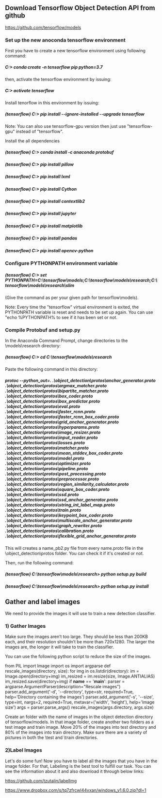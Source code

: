 ## Download Tensorflow Object Detection API from github

https://github.com/tensorflow/models

### Set up the new anoconda tensorflow environment

First you have to create a new tensorflow environment using following command:

##### C:\> conda create -n tensorflow pip python=3.7

then, activate the tensorflow environment by issuing:

##### C:\> activate tensorflow

Install tenorflow in this environment by issuing:

##### (tensorflow) C:\> pip install --ignore-installed --upgrade tensorflow

Note: You can also use tensorflow-gpu version then just use "tensorflow-gpu" instead of "tensorflow".

Install the all dependencies

##### (tensorflow) C:\> conda install -c anaconda protobuf

##### (tensorflow) C:\> pip install pillow

##### (tensorflow) C:\> pip install lxml

##### (tensorflow) C:\> pip install Cython

##### (tensorflow) C:\> pip install contextlib2

##### (tensorflow) C:\> pip install jupyter

##### (tensorflow) C:\> pip install matplotlib

##### (tensorflow) C:\> pip install pandas

##### (tensorflow) C:\> pip install opencv-python

### Configure PYTHONPATH environment variable

##### (tensorflow) C:\> set PYTHONPATH=C:\tensorflow\models;C:\tensorflow\models\research;C:\tensorflow\models\research\slim

(Give the command as per your given path for tensorflow\models). 

Note: Every time the "tensorflow" virtual environment is exited, the PYTHONPATH variable is reset and needs to be set up again. You can use "echo %PYTHONPATH% to see if it has been set or not.

### Compile Protobuf and setup.py

In the Anaconda Command Prompt, change directories to the \models\research directory:

##### (tensorflow) C:\> cd C:\tensorflow\models\research

Paste the following command in this directory:

##### protoc --python_out=. .\object_detection\protos\anchor_generator.proto .\object_detection\protos\argmax_matcher.proto .\object_detection\protos\bipartite_matcher.proto .\object_detection\protos\box_coder.proto .\object_detection\protos\box_predictor.proto .\object_detection\protos\eval.proto .\object_detection\protos\faster_rcnn.proto .\object_detection\protos\faster_rcnn_box_coder.proto .\object_detection\protos\grid_anchor_generator.proto .\object_detection\protos\hyperparams.proto .\object_detection\protos\image_resizer.proto .\object_detection\protos\input_reader.proto .\object_detection\protos\losses.proto .\object_detection\protos\matcher.proto .\object_detection\protos\mean_stddev_box_coder.proto .\object_detection\protos\model.proto .\object_detection\protos\optimizer.proto .\object_detection\protos\pipeline.proto .\object_detection\protos\post_processing.proto .\object_detection\protos\preprocessor.proto .\object_detection\protos\region_similarity_calculator.proto .\object_detection\protos\square_box_coder.proto .\object_detection\protos\ssd.proto .\object_detection\protos\ssd_anchor_generator.proto .\object_detection\protos\string_int_label_map.proto .\object_detection\protos\train.proto .\object_detection\protos\keypoint_box_coder.proto .\object_detection\protos\multiscale_anchor_generator.proto .\object_detection\protos\graph_rewriter.proto .\object_detection\protos\calibration.proto .\object_detection\protos\flexible_grid_anchor_generator.proto

This will creates a name_pb2.py file from every name.proto file in the \object_detection\protos folder. You can check it if it's created or not.

Then, run the following command:

##### (tensorflow) C:\tensorflow\models\research> python setup.py build

##### (tensorflow) C:\tensorflow\models\research> python setup.py install


## Gather and label images

We need to provide the images it will use to train a new detection classifier.

### 1) Gather Images

Make sure the images aren’t too large. They should be less than 200KB each, and their resolution shouldn’t be more than 720x1280. The larger the images are, the longer it will take to train the classifier. 

You can use the following python script to reduce the size of the images.

from PIL import Image
import os
import argparse
    def rescale_images(directory, size):
        for img in os.listdir(directory):
            im = Image.open(directory+img)
            im_resized = im.resize(size, Image.ANTIALIAS)
            im_resized.save(directory+img)
    if __name__ == '__main__':
        parser = argparse.ArgumentParser(description="Rescale images")
        parser.add_argument('-d', '--directory', type=str, required=True, help='Directory containing the images')
        parser.add_argument('-s', '--size', type=int, nargs=2, required=True, metavar=('width', 'height'), help='Image size')
        args = parser.parse_args()
        rescale_images(args.directory, args.size)
    
    
Create an folder with the name of images in the object detection directory of tensorflow/models. In that image folder, create another two folders as a test image and train image. Move 20% of the images into test directory and 80% of the images into train directory. Make sure there are a variety of pictures in both the \test and \train directories.

### 2)Label Images

Let's do some fun! Now you have to label all the images that you have in the image folder. For that, Labelimg is the best tool to fulfill our task. 
You can see the information about it and also download it through below links:

https://github.com/tzutalin/labelImg

https://www.dropbox.com/s/tq7zfrcwl44vxan/windows_v1.6.0.zip?dl=1
    
    
    
    
    
    
    
    
    
    
    
    
    
    
    
    
    
    
    
    
    
    
    
    
    
    
    
    
    
    
    
    
    
    
    



